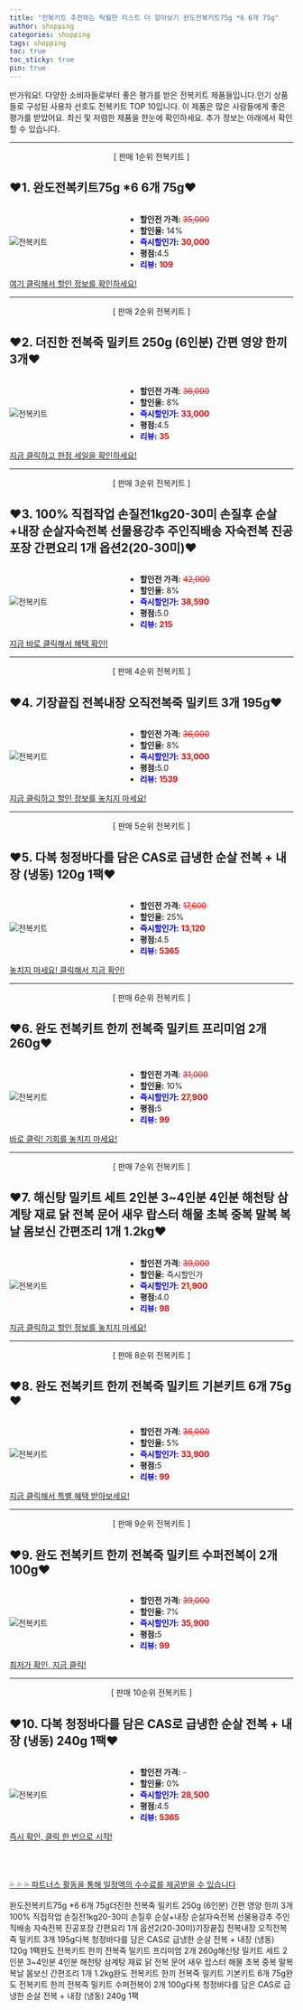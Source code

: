 ```yaml
---
title: "전복키트 추천하는 탁월한 리스트 더 알아보기 완도전복키트75g *6 6개 75g"
author: shopping
categories: shopping
tags: shopping
toc: true
toc_sticky: true
pin: true
---
```

반가워요!. 다양한 소비자들로부터 좋은 평가를 받은 전복키트 제품들입니다.인기 상품들로 구성된 사용자 선호도 전복키트 TOP 10입니다. 이 제품은 많은 사람들에게 좋은 평가를 받았어요. 최신 및 저렴한 제품을 한눈에 확인하세요. 추가 정보는 아래에서 확인할 수 있습니다.

---
<p class="toplist" style="margin: 0 auto; display: block; width: fit-content;">[ 판매 1순위 전복키트 ]</p>

<h2><strong>❤️1. 완도전복키트75g *6 6개 75g❤️</strong></h2>

<div style="display: flex; align-items: center;">
    <div style="flex: 0.4;">
        <img src="https://thumbnail9.coupangcdn.com/thumbnails/remote/230x230ex/image/vendor_inventory/8937/eacaeecd24b862a0cc57cbb1220273e055b91bfb77f445e25934f2e5da3c.jpg" alt="전복키트" style="max-width: 100%;">
    </div>
    <div style="flex: 0.6; margin-left: 10px;">
        <ul>
            <li><strong>할인전 가격:</strong> <del style="color: red;">35,000</del></li>
            <li><strong>할인율:</strong> 14%</li>
            <li><span style='color:blue'><strong>즉시할인가:</strong></span> <span style='color:red'><strong>30,000</strong></span></li>
            <li><strong>평점:</strong>4.5</li>
            <li><span style='color:blue'><strong>리뷰:</strong></span> <span style='color:red'><strong>109</strong></span></li>
        </ul>
    </div>
</div>
<div class="center">
    <a href="https://selin100587.github.io?lptag=AF9450613&subid=githubio&pageKey=2267569680&traceid=V0-153&itemId=3887574188&vendorItemId=88197068348" class="myButton">
        여기 클릭해서 할인 정보를 확인하세요!
    </a>
</div>


---
<p class="toplist" style="margin: 0 auto; display: block; width: fit-content;">[ 판매 2순위 전복키트 ]</p>

<h2><strong>❤️2. 더진한 전복죽 밀키트 250g (6인분) 간편 영양 한끼 3개❤️</strong></h2>

<div style="display: flex; align-items: center;">
    <div style="flex: 0.4;">
        <img src="https://thumbnail9.coupangcdn.com/thumbnails/remote/230x230ex/image/vendor_inventory/3470/00a285754af736d8ab377f6ca3cd23374aa8bd4c2c63f5965ff5c19dbf7f.jpg" alt="전복키트" style="max-width: 100%;">
    </div>
    <div style="flex: 0.6; margin-left: 10px;">
        <ul>
            <li><strong>할인전 가격:</strong> <del style="color: red;">36,000</del></li>
            <li><strong>할인율:</strong> 8%</li>
            <li><span style='color:blue'><strong>즉시할인가:</strong></span> <span style='color:red'><strong>33,000</strong></span></li>
            <li><strong>평점:</strong>4.5</li>
            <li><span style='color:blue'><strong>리뷰:</strong></span> <span style='color:red'><strong>35</strong></span></li>
        </ul>
    </div>
</div>
<div class="center">
    <a href="https://selin100587.github.io?lptag=AF9450613&subid=githubio&pageKey=7915257709&traceid=V0-153&itemId=21728926034&vendorItemId=88778110822" class="myButton">
        지금 클릭하고 한정 세일을 확인하세요!
    </a>
</div>


---
<p class="toplist" style="margin: 0 auto; display: block; width: fit-content;">[ 판매 3순위 전복키트 ]</p>

<h2><strong>❤️3. 100% 직접작업 손질전1kg20-30미 손질후 순살+내장 순살자숙전복 선물용강추 주인직배송 자숙전복 진공포장 간편요리 1개 옵션2(20-30미)❤️</strong></h2>

<div style="display: flex; align-items: center;">
    <div style="flex: 0.4;">
        <img src="https://thumbnail8.coupangcdn.com/thumbnails/remote/230x230ex/image/vendor_inventory/84ae/547ac63fc1791eb69c2638629f7563f3184df7981283dd245e4790bf0f58.jpg" alt="전복키트" style="max-width: 100%;">
    </div>
    <div style="flex: 0.6; margin-left: 10px;">
        <ul>
            <li><strong>할인전 가격:</strong> <del style="color: red;">42,000</del></li>
            <li><strong>할인율:</strong> 8%</li>
            <li><span style='color:blue'><strong>즉시할인가:</strong></span> <span style='color:red'><strong>38,590</strong></span></li>
            <li><strong>평점:</strong>5.0</li>
            <li><span style='color:blue'><strong>리뷰:</strong></span> <span style='color:red'><strong>215</strong></span></li>
        </ul>
    </div>
</div>
<div class="center">
    <a href="https://selin100587.github.io?lptag=AF9450613&subid=githubio&pageKey=7542894495&traceid=V0-153&itemId=19833120179&vendorItemId=86934815983" class="myButton">
        지금 바로 클릭해서 혜택 확인!
    </a>
</div>


---
<p class="toplist" style="margin: 0 auto; display: block; width: fit-content;">[ 판매 4순위 전복키트 ]</p>

<h2><strong>❤️4. 기장끝집 전복내장 오직전복죽 밀키트 3개 195g❤️</strong></h2>

<div style="display: flex; align-items: center;">
    <div style="flex: 0.4;">
        <img src="https://thumbnail10.coupangcdn.com/thumbnails/remote/230x230ex/image/vendor_inventory/f880/3f69d223a57e57d70384ae95c89967852130c21b2baedb75fb5847ed0b0c.png" alt="전복키트" style="max-width: 100%;">
    </div>
    <div style="flex: 0.6; margin-left: 10px;">
        <ul>
            <li><strong>할인전 가격:</strong> <del style="color: red;">36,000</del></li>
            <li><strong>할인율:</strong> 8%</li>
            <li><span style='color:blue'><strong>즉시할인가:</strong></span> <span style='color:red'><strong>33,000</strong></span></li>
            <li><strong>평점:</strong>5.0</li>
            <li><span style='color:blue'><strong>리뷰:</strong></span> <span style='color:red'><strong>1539</strong></span></li>
        </ul>
    </div>
</div>
<div class="center">
    <a href="https://selin100587.github.io?lptag=AF9450613&subid=githubio&pageKey=7259918681&traceid=V0-153&itemId=18489389787&vendorItemId=79761252663" class="myButton">
        지금 클릭하고 할인 정보를 놓치지 마세요!
    </a>
</div>


---
<p class="toplist" style="margin: 0 auto; display: block; width: fit-content;">[ 판매 5순위 전복키트 ]</p>

<h2><strong>❤️5. 다복 청정바다를 담은 CAS로 급냉한 순살 전복 + 내장 (냉동) 120g 1팩❤️</strong></h2>

<div style="display: flex; align-items: center;">
    <div style="flex: 0.4;">
        <img src="https://thumbnail6.coupangcdn.com/thumbnails/remote/230x230ex/image/retail/images/7800727645004577-295abd39-07a6-43b9-8874-127c01f79a70.jpg" alt="전복키트" style="max-width: 100%;">
    </div>
    <div style="flex: 0.6; margin-left: 10px;">
        <ul>
            <li><strong>할인전 가격:</strong> <del style="color: red;">17,600</del></li>
            <li><strong>할인율:</strong> 25%</li>
            <li><span style='color:blue'><strong>즉시할인가:</strong></span> <span style='color:red'><strong>13,120</strong></span></li>
            <li><strong>평점:</strong>4.5</li>
            <li><span style='color:blue'><strong>리뷰:</strong></span> <span style='color:red'><strong>5365</strong></span></li>
        </ul>
    </div>
</div>
<div class="center">
    <a href="https://selin100587.github.io?lptag=AF9450613&subid=githubio&pageKey=4737191249&traceid=V0-153&itemId=12935496392&vendorItemId=80199904249" class="myButton">
        놓치지 마세요! 클릭해서 지금 확인!
    </a>
</div>


---
<p class="toplist" style="margin: 0 auto; display: block; width: fit-content;">[ 판매 6순위 전복키트 ]</p>

<h2><strong>❤️6. 완도 전복키트 한끼 전복죽 밀키트 프리미엄 2개 260g❤️</strong></h2>

<div style="display: flex; align-items: center;">
    <div style="flex: 0.4;">
        <img src="https://thumbnail7.coupangcdn.com/thumbnails/remote/230x230ex/image/vendor_inventory/22d7/a525fb087819281d333890b927640349e612678769105b51913a7415a210.jpg" alt="전복키트" style="max-width: 100%;">
    </div>
    <div style="flex: 0.6; margin-left: 10px;">
        <ul>
            <li><strong>할인전 가격:</strong> <del style="color: red;">31,000</del></li>
            <li><strong>할인율:</strong> 10%</li>
            <li><span style='color:blue'><strong>즉시할인가:</strong></span> <span style='color:red'><strong>27,900</strong></span></li>
            <li><strong>평점:</strong>5</li>
            <li><span style='color:blue'><strong>리뷰:</strong></span> <span style='color:red'><strong>99</strong></span></li>
        </ul>
    </div>
</div>
<div class="center">
    <a href="https://selin100587.github.io?lptag=AF9450613&subid=githubio&pageKey=8230331390&traceid=V0-153&itemId=23686325764&vendorItemId=90711496805" class="myButton">
        바로 클릭! 기회를 놓치지 마세요!
    </a>
</div>


---
<p class="toplist" style="margin: 0 auto; display: block; width: fit-content;">[ 판매 7순위 전복키트 ]</p>

<h2><strong>❤️7. 해신탕 밀키트 세트 2인분 3~4인분 4인분 해천탕 삼계탕 재료 닭 전복 문어 새우 랍스터 해물 초복 중복 말복 복날 몸보신 간편조리 1개 1.2kg❤️</strong></h2>

<div style="display: flex; align-items: center;">
    <div style="flex: 0.4;">
        <img src="https://thumbnail9.coupangcdn.com/thumbnails/remote/230x230ex/image/vendor_inventory/1523/d6173f07a2ed7a4d2b5ebe8c5a9b51f2ea30a8638255d19e892fe1dd6715.png" alt="전복키트" style="max-width: 100%;">
    </div>
    <div style="flex: 0.6; margin-left: 10px;">
        <ul>
            <li><strong>할인전 가격:</strong> <del style="color: red;">39,000</del></li>
            <li><strong>할인율:</strong> 즉시할인가</li>
            <li><span style='color:blue'><strong>즉시할인가:</strong></span> <span style='color:red'><strong>21,900</strong></span></li>
            <li><strong>평점:</strong>4.0</li>
            <li><span style='color:blue'><strong>리뷰:</strong></span> <span style='color:red'><strong>98</strong></span></li>
        </ul>
    </div>
</div>
<div class="center">
    <a href="https://selin100587.github.io?lptag=AF9450613&subid=githubio&pageKey=7424651922&traceid=V0-153&itemId=23303570236&vendorItemId=90335611094" class="myButton">
        지금 클릭하고 할인 정보를 놓치지 마세요!
    </a>
</div>


---
<p class="toplist" style="margin: 0 auto; display: block; width: fit-content;">[ 판매 8순위 전복키트 ]</p>

<h2><strong>❤️8. 완도 전복키트 한끼 전복죽 밀키트 기본키트 6개 75g❤️</strong></h2>

<div style="display: flex; align-items: center;">
    <div style="flex: 0.4;">
        <img src="https://thumbnail7.coupangcdn.com/thumbnails/remote/230x230ex/image/vendor_inventory/5f0d/ca71ec388cfedae5d2c091d2db49a358439062e7489edd5ef1df34a4c937.jpg" alt="전복키트" style="max-width: 100%;">
    </div>
    <div style="flex: 0.6; margin-left: 10px;">
        <ul>
            <li><strong>할인전 가격:</strong> <del style="color: red;">36,000</del></li>
            <li><strong>할인율:</strong> 5%</li>
            <li><span style='color:blue'><strong>즉시할인가:</strong></span> <span style='color:red'><strong>33,900</strong></span></li>
            <li><strong>평점:</strong>5</li>
            <li><span style='color:blue'><strong>리뷰:</strong></span> <span style='color:red'><strong>99</strong></span></li>
        </ul>
    </div>
</div>
<div class="center">
    <a href="https://selin100587.github.io?lptag=AF9450613&subid=githubio&pageKey=8230331390&traceid=V0-153&itemId=23686325754&vendorItemId=90711496784" class="myButton">
        지금 클릭해서 특별 혜택 받아보세요!
    </a>
</div>


---
<p class="toplist" style="margin: 0 auto; display: block; width: fit-content;">[ 판매 9순위 전복키트 ]</p>

<h2><strong>❤️9. 완도 전복키트 한끼 전복죽 밀키트 수퍼전복이 2개 100g❤️</strong></h2>

<div style="display: flex; align-items: center;">
    <div style="flex: 0.4;">
        <img src="https://thumbnail9.coupangcdn.com/thumbnails/remote/230x230ex/image/vendor_inventory/943a/bee73c35c552de8fbc4aa88521970364fc32232c51ad237f4fd028b279bc.jpg" alt="전복키트" style="max-width: 100%;">
    </div>
    <div style="flex: 0.6; margin-left: 10px;">
        <ul>
            <li><strong>할인전 가격:</strong> <del style="color: red;">39,000</del></li>
            <li><strong>할인율:</strong> 7%</li>
            <li><span style='color:blue'><strong>즉시할인가:</strong></span> <span style='color:red'><strong>35,900</strong></span></li>
            <li><strong>평점:</strong>5</li>
            <li><span style='color:blue'><strong>리뷰:</strong></span> <span style='color:red'><strong>99</strong></span></li>
        </ul>
    </div>
</div>
<div class="center">
    <a href="https://selin100587.github.io?lptag=AF9450613&subid=githubio&pageKey=8230331390&traceid=V0-153&itemId=23686325758&vendorItemId=90711496794" class="myButton">
        최저가 확인, 지금 클릭!
    </a>
</div>


---
<p class="toplist" style="margin: 0 auto; display: block; width: fit-content;">[ 판매 10순위 전복키트 ]</p>

<h2><strong>❤️10. 다복 청정바다를 담은 CAS로 급냉한 순살 전복 + 내장 (냉동) 240g 1팩❤️</strong></h2>

<div style="display: flex; align-items: center;">
    <div style="flex: 0.4;">
        <img src="https://thumbnail8.coupangcdn.com/thumbnails/remote/230x230ex/image/retail/images/2022/01/05/18/2/af7f8f0d-d08e-46ce-b4c6-4001a47b0727.jpg" alt="전복키트" style="max-width: 100%;">
    </div>
    <div style="flex: 0.6; margin-left: 10px;">
        <ul>
            <li><strong>할인전 가격:</strong> <del style="color: red;">-</del></li>
            <li><strong>할인율:</strong> 0%</li>
            <li><span style='color:blue'><strong>즉시할인가:</strong></span> <span style='color:red'><strong>28,500</strong></span></li>
            <li><strong>평점:</strong>4.5</li>
            <li><span style='color:blue'><strong>리뷰:</strong></span> <span style='color:red'><strong>5365</strong></span></li>
        </ul>
    </div>
</div>
<div class="center">
    <a href="https://selin100587.github.io?lptag=AF9450613&subid=githubio&pageKey=4737191249&traceid=V0-153&itemId=12935496390&vendorItemId=80199904248" class="myButton">
        즉시 확인, 클릭 한 번으로 시작!
    </a>
</div>

<br><br><br>[💦 💦 💦 파트너스 활동을 통해 일정액의 수수료를 제공받을 수 있습니다](https://link.coupang.com/a/bcpT2c)<br><br>완도전복키트75g *6 6개 75g더진한 전복죽 밀키트 250g (6인분) 간편 영양 한끼 3개100% 직접작업 손질전1kg20-30미 손질후 순살+내장 순살자숙전복 선물용강추 주인직배송 자숙전복 진공포장 간편요리 1개 옵션2(20-30미)기장끝집 전복내장 오직전복죽 밀키트 3개 195g다복 청정바다를 담은 CAS로 급냉한 순살 전복 + 내장 (냉동) 120g 1팩완도 전복키트 한끼 전복죽 밀키트 프리미엄 2개 260g해신탕 밀키트 세트 2인분 3~4인분 4인분 해천탕 삼계탕 재료 닭 전복 문어 새우 랍스터 해물 초복 중복 말복 복날 몸보신 간편조리 1개 1.2kg완도 전복키트 한끼 전복죽 밀키트 기본키트 6개 75g완도 전복키트 한끼 전복죽 밀키트 수퍼전복이 2개 100g다복 청정바다를 담은 CAS로 급냉한 순살 전복 + 내장 (냉동) 240g 1팩